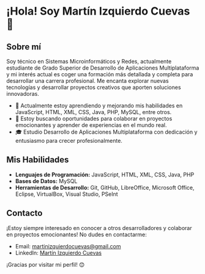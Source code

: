 # ¡Hola! Soy Martín Izquierdo Cuevas 👋

## Sobre mí
Soy técnico en Sistemas Microinformáticos y Redes, actualmente estudiante de Grado Superior de Desarrollo de Aplicaciones Multiplataforma y mi interés actual es coger una formación más detallada y completa para desarrollar una carrera profesional. Me encanta explorar nuevas tecnologías y desarrollar proyectos creativos que aporten soluciones innovadoras.

- 🌱 Actualmente estoy aprendiendo y mejorando mis habilidades en JavaScript, HTML, XML, CSS, Java, PHP, MySQL, entre otros.
- 💼 Estoy buscando oportunidades para colaborar en proyectos emocionantes y aprender de experiencias en el mundo real.
- 🎓 Estudio Desarrollo de Aplicaciones Multiplataforma con dedicación y entusiasmo para crecer profesionalmente.

## Mis Habilidades
- **Lenguajes de Programación:** JavaScript, HTML, XML, CSS, Java, PHP
- **Bases de Datos:** MySQL
- **Herramientas de Desarrollo:** Git, GitHub, LibreOffice, Microsoft Office, Eclipse, VirtualBox, Visual Studio, PSeInt


## Contacto
¡Estoy siempre interesado en conocer a otros desarrolladores y colaborar en proyectos emocionantes! No dudes en contactarme:

- Email: martinizquierdocuevas@gmail.com
- LinkedIn: [Martín Izquierdo Cuevas]([https://www.linkedin.com/in/mart%C3%ADn-izquierdo-cuevas](https://www.linkedin.com/in/mart%C3%ADn-izquierdo-cuevas-9b602629a/))

¡Gracias por visitar mi perfil! 😊

<!--
**martinizqcue/martinizqcue** is a ✨ _special_ ✨ repository because its `README.md` (this file) appears on your GitHub profile.

Here are some ideas to get you started:

- 🔭 I’m currently working on ...
- 🌱 I’m currently learning ...
- 👯 I’m looking to collaborate on ...
- 🤔 I’m looking for help with ...
- 💬 Ask me about ...
- 📫 How to reach me: ...
- 😄 Pronouns: ...
- ⚡ Fun fact: ...
-->
